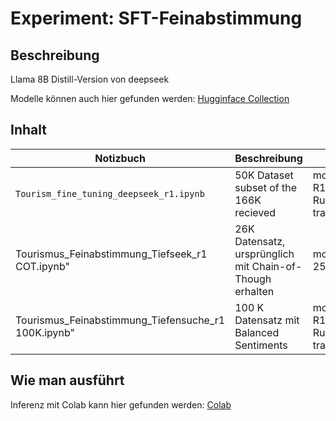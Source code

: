# Experiment: SFT-Feinabstimmung

## Beschreibung

Llama 8B Distill-Version von deepseek

Modelle können auch hier gefunden werden: [Hugginface Collection](https://huggingface.co/collections/moslehGen/sft-681ccba9ae754cd58d2e9b2c)

## Inhalt

| Notizbuch | Beschreibung | Modell Repo |
|----------|-------------|-------------|
| `Tourism_fine_tuning_deepseek_r1.ipynb` | 50K Dataset subset of the 166K recieved | moslehGen/DeepSeek-R1-Distill-Llama-8B-RunPOD-Rows-trained-50000
| Tourismus_Feinabstimmung_Tiefseek_r1 COT.ipynb" | 26K Datensatz, ursprünglich mit Chain-of-Though erhalten | moslehGen/SFT-COT-25K
| Tourismus_Feinabstimmung_Tiefensuche_r1 100K.ipynb" | 100 K Datensatz mit Balanced Sentiments | moslehGen/DeepSeek-R1-Distill-Llama-8B-RunPOD-Rows-trained-100000

## Wie man ausführt

Inferenz mit Colab kann hier gefunden werden: [Colab](https://colab.research.google.com/drive/1y7ecU3swRg98_qW-EIL_AAq816Qrk5qD?usp=sharing)





